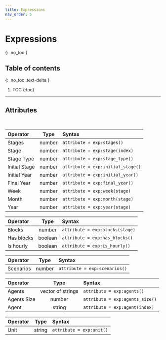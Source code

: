 ```yaml
---
title: Expressions
nav_order: 5
---
```


# Expressions
{: .no_toc }

## Table of contents
{: .no_toc .text-delta }

1. TOC
{:toc}

---

## Attributes

<br/>

| Operator        | Type            |            Syntax                 |
|:----------------|:---------------:|:----------------------------------|
| Stages          | number          | `attribute = exp:stages()`        |
| Stage           | number          | `attribute = exp:stage(index)`    |
| Stage Type      | number          | `attribute = exp:stage_type()`    |
| Initial Stage   | number          | `attribute = exp:initial_stage()` |
| Initial Year    | number          | `attribute = exp:initial_year()`  |
| Final Year      | number          | `attribute = exp:final_year()`    |
| Week            | number          | `attribute = exp:week(stage)`     |
| Month           | number          | `attribute = exp:month(stage)`    |
| Year            | number          | `attribute = exp:year(stage)`     |

| Operator        | Type            |            Syntax                 |
|:----------------|:---------------:|:----------------------------------|
| Blocks          | number          | `attribute = exp:blocks(stage)`   |
| Has blocks      | boolean         | `attribute = exp:has_blocks()`    |
| Is hourly       | boolean         | `attribute = exp:is_hourly()`     |

| Operator        | Type            |            Syntax                 |
|:----------------|:---------------:|:----------------------------------|
| Scenarios       | number          | `attribute = exp:scenarios()`     |

| Operator        | Type              |            Syntax                 |
|:----------------|:-----------------:|:----------------------------------|
| Agents          | vector of strings | `attribute = exp:agents()`        |
| Agents Size     | number            | `attribute = exp:agents_size()`   |
| Agent           | string            | `attribute = exp:agent(index)`    |

| Operator        | Type            |            Syntax                 |
|:----------------|:---------------:|:----------------------------------|
| Unit            | string          | `attribute = exp:unit()`          |
